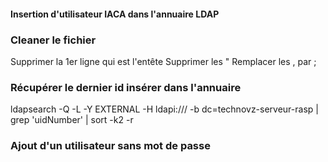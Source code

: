 #### Insertion d'utilisateur IACA dans l'annuaire LDAP


### Cleaner le fichier

Supprimer la 1er ligne qui est l'entête
Supprimer les "
Remplacer les , par ;


### Récupérer le dernier id insérer dans l'annuaire
 
ldapsearch -Q -L -Y EXTERNAL -H ldapi:/// -b dc=technovz-serveur-rasp | grep 'uidNumber' | sort -k2 -r


### Ajout d'un utilisateur sans mot de passe



